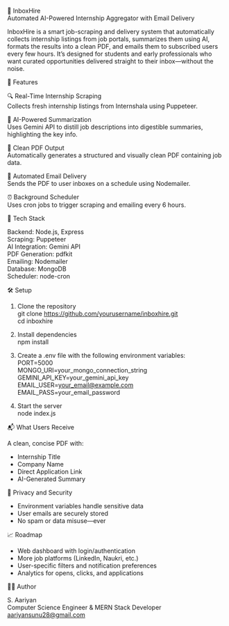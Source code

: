 🎯 InboxHire  
Automated AI-Powered Internship Aggregator with Email Delivery  

InboxHire is a smart job-scraping and delivery system that automatically collects internship listings from job portals, summarizes them using AI, formats the results into a clean PDF, and emails them to subscribed users every few hours. It’s designed for students and early professionals who want curated opportunities delivered straight to their inbox—without the noise.  

📌 Features  

🔍 Real-Time Internship Scraping  
Collects fresh internship listings from Internshala using Puppeteer.  

🤖 AI-Powered Summarization  
Uses Gemini API to distill job descriptions into digestible summaries, highlighting the key info.  

📄 Clean PDF Output  
Automatically generates a structured and visually clean PDF containing job data.  

📧 Automated Email Delivery  
Sends the PDF to user inboxes on a schedule using Nodemailer.  

⏰ Background Scheduler  
Uses cron jobs to trigger scraping and emailing every 6 hours.  

🚀 Tech Stack  

Backend: Node.js, Express  
Scraping: Puppeteer  
AI Integration: Gemini API  
PDF Generation: pdfkit  
Emailing: Nodemailer  
Database: MongoDB  
Scheduler: node-cron  

🛠️ Setup  

1. Clone the repository  
   git clone https://github.com/yourusername/inboxhire.git  
   cd inboxhire  

2. Install dependencies  
   npm install  

3. Create a .env file with the following environment variables:  
   PORT=5000  
   MONGO_URI=your_mongo_connection_string  
   GEMINI_API_KEY=your_gemini_api_key  
   EMAIL_USER=your_email@example.com  
   EMAIL_PASS=your_email_password  

4. Start the server  
   node index.js  

📬 What Users Receive  

A clean, concise PDF with:  
- Internship Title  
- Company Name  
- Direct Application Link  
- AI-Generated Summary  

🔐 Privacy and Security  

- Environment variables handle sensitive data  
- User emails are securely stored  
- No spam or data misuse—ever  

📈 Roadmap  

- Web dashboard with login/authentication  
- More job platforms (LinkedIn, Naukri, etc.)  
- User-specific filters and notification preferences  
- Analytics for opens, clicks, and applications  

🧑‍💻 Author  

S. Aariyan  
Computer Science Engineer & MERN Stack Developer  
aariyansunu28@gmail.com  
